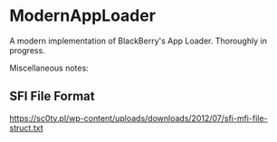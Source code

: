 # ModernAppLoader
A modern implementation of BlackBerry's App Loader. Thoroughly in progress.

Miscellaneous notes:
## SFI File Format
https://sc0ty.pl/wp-content/uploads/downloads/2012/07/sfi-mfi-file-struct.txt
